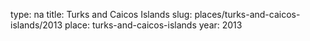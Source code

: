 type: na
title: Turks and Caicos Islands
slug: places/turks-and-caicos-islands/2013
place: turks-and-caicos-islands
year: 2013
